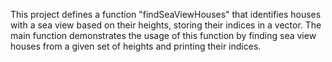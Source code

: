 This project defines a function "findSeaViewHouses" that identifies houses with a sea view based on their heights, storing their indices in a vector.
The main function demonstrates the usage of this function by finding sea view houses from a given set of heights and printing their indices.
